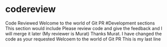 # codereview
Code Reviewed
Welcome to the world of Git PR
#Development sections
This section would include
Please review code and give the feedback and I will merge it later (My reviewer is Murat)
Thanks Murat. I have changed the code as your requested
Welcoem to the world of Git PR
This is my last line
